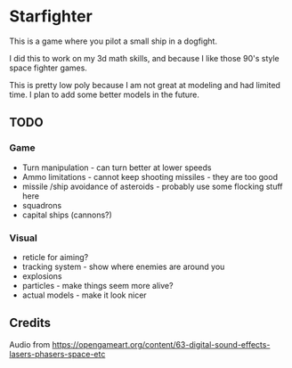 # Starfighter

This is a game where you pilot a small ship in a dogfight.

I did this to work on my 3d math skills, and because I like those 90's style space fighter games.

This is pretty low poly because I am not great at modeling and had limited time. I plan to add some better models in the future.


## TODO

### Game

* Turn manipulation - can turn better at lower speeds
* Ammo limitations - cannot keep shooting missiles - they are too good
* missile /ship avoidance of asteroids - probably use some flocking stuff here
* squadrons
* capital ships (cannons?)

### Visual
 
* reticle for aiming?
* tracking system - show where enemies are around you
* explosions
* particles - make things seem more alive?
* actual models - make it look nicer

## Credits
Audio from https://opengameart.org/content/63-digital-sound-effects-lasers-phasers-space-etc